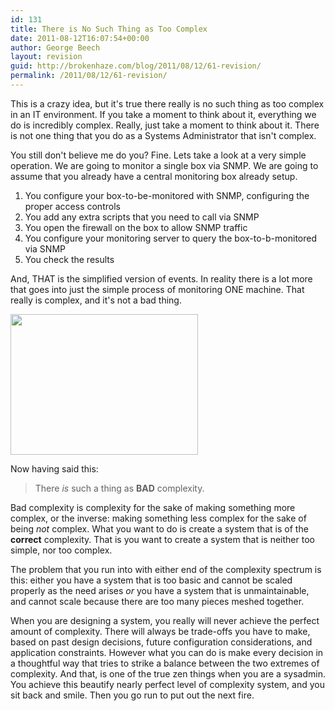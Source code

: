 ```yaml
---
id: 131
title: There is No Such Thing as Too Complex
date: 2011-08-12T16:07:54+00:00
author: George Beech
layout: revision
guid: http://brokenhaze.com/blog/2011/08/12/61-revision/
permalink: /2011/08/12/61-revision/
---
```

This is a crazy idea, but it's true there really is no such thing as too complex in an IT environment. If you take a moment to think about it, everything we do is incredibly complex. Really, just take a moment to think about it. There is not one thing that you do as a Systems  Administrator that isn't complex. 

You still don't believe me do you? Fine. Lets take a look at a very simple operation. We are going to monitor a single box via SNMP. We are going to assume that you already have a central monitoring box already setup. 

1. You configure your box-to-be-monitored with SNMP, configuring the proper access controls 
2. You add any extra scripts that you need to call via SNMP
3. You open the firewall on the box to allow SNMP traffic
4. You configure your monitoring server to query the box-to-b-monitored via SNMP
5. You check the results

And, THAT is the simplified version of events. In reality there is a lot more that goes into just the simple process of monitoring ONE machine. That really is complex, and it's not a bad thing. 

<a href="http://brokenhaze.dreamhosters.com/blog/wp-content/uploads/2011/08/complexity.jpg"><img src="http://brokenhaze.dreamhosters.com/blog/wp-content/uploads/2011/08/complexity-300x225.jpg" alt="" title="complexity" width="300" height="225" class="alignnone size-medium wp-image-64" /></a>

Now having said this:
> There _is_ such a thing as **BAD** complexity. 

Bad complexity is complexity for the sake of making something more complex, or the inverse: making something less complex for the sake of being *not* complex. What you want to do is create a system that is of the **correct** complexity. That is you want to create a system that is neither too simple, nor too complex. 

The problem that you run into with either end of the complexity spectrum is this: either you have a system that is too basic and cannot be scaled properly as the need arises *or* you have a system that is unmaintainable, and cannot scale because there are too many pieces meshed together.

When you are designing a system, you really will never achieve the perfect amount of complexity. There will always be trade-offs you have to make, based on past design decisions, future configuration considerations, and application constraints. However what you can do is make every decision in a thoughtful way that tries to strike a balance between the two extremes of complexity. And that, is one of the true zen things when you are a sysadmin. You achieve this beautify nearly perfect level of complexity system, and you sit back and smile. Then you go run to put out the next fire.